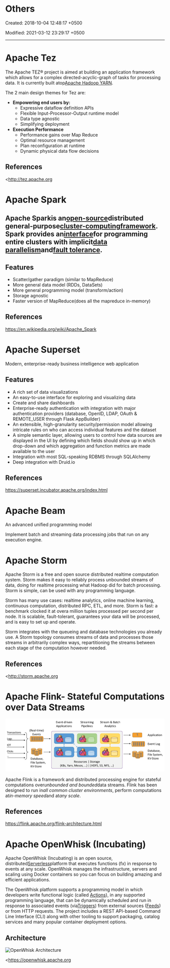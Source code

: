 # Others

Created: 2018-10-04 12:48:17 +0500

Modified: 2021-03-12 23:29:17 +0500

---

# Apache Tez

The Apache TEZ® project is aimed at building an application framework which allows for a complex directed-acyclic-graph of tasks for processing data. It is currently built atop[Apache Hadoop YARN](http://hadoop.apache.org/docs/current/hadoop-yarn/hadoop-yarn-site/YARN.html).

The 2 main design themes for Tez are:
-   **Empowering end users by:**
    -   Expressive dataflow definition APIs
    -   Flexible Input-Processor-Output runtime model
    -   Data type agnostic
    -   Simplifying deployment
-   **Execution Performance**
    -   Performance gains over Map Reduce
    -   Optimal resource management
    -   Plan reconfiguration at runtime
    -   Dynamic physical data flow decisions

## References

<http://tez.apache.org

# Apache Spark

## Apache Sparkis an[open-source](https://en.wikipedia.org/wiki/Open-source_software)distributed general-purpose[cluster-computing](https://en.wikipedia.org/wiki/Cluster_computing)[framework](https://en.wikipedia.org/wiki/Software_framework). Spark provides an[interface](https://en.wikipedia.org/wiki/Application_programming_interface)for programming entire clusters with implicit[data parallelism](https://en.wikipedia.org/wiki/Data_parallelism)and[fault tolerance](https://en.wikipedia.org/wiki/Fault_tolerance).

## Features
-   Scatter/gather paradigm (similar to MapReduce)
-   More general data model (RDDs, DataSets)
-   More general programming model (transform/action)
-   Storage agnostic
-   Faster version of MapReduce(does all the mapreduce in-memory)

## References

<https://en.wikipedia.org/wiki/Apache_Spark>

# Apache Superset

Modern, enterprise-ready business intelligence web application

## Features
-   A rich set of data visualizations
-   An easy-to-use interface for exploring and visualizing data
-   Create and share dashboards
-   Enterprise-ready authentication with integration with major authentication providers (database, OpenID, LDAP, OAuth & REMOTE_USER through Flask AppBuilder)
-   An extensible, high-granularity security/permission model allowing intricate rules on who can access individual features and the dataset
-   A simple semantic layer, allowing users to control how data sources are displayed in the UI by defining which fields should show up in which drop-down and which aggregation and function metrics are made available to the user
-   Integration with most SQL-speaking RDBMS through SQLAlchemy
-   Deep integration with Druid.io

## References

<https://superset.incubator.apache.org/index.html>

# Apache Beam

An advanced unified programming model

Implement batch and streaming data processing jobs that run on any execution engine.

# Apache Storm

Apache Storm is a free and open source distributed realtime computation system. Storm makes it easy to reliably process unbounded streams of data, doing for realtime processing what Hadoop did for batch processing. Storm is simple, can be used with any programming language.

Storm has many use cases: realtime analytics, online machine learning, continuous computation, distributed RPC, ETL, and more. Storm is fast: a benchmark clocked it at overa million tuples processed per second per node. It is scalable, fault-tolerant, guarantees your data will be processed, and is easy to set up and operate.

Storm integrates with the queueing and database technologies you already use. A Storm topology consumes streams of data and processes those streams in arbitrarily complex ways, repartitioning the streams between each stage of the computation however needed.

## References

<http://storm.apache.org

# Apache Flink- Stateful Computations over Data Streams

![Event-driven Applications Streaming Pipelines Stream & Batch Analytics (Real-time) Transactions Events Logs IOT Clicks Database, File System, KV-Store Application Event Log Database, File System, KV-Store Storage Resources ) I (HDFS, S3, NFS, Yarn, Mesos ](../../media/Technologies-Apache-Others-image1.png)

Apache Flink is a framework and distributed processing engine for stateful computations over*unbounded and bounded*data streams. Flink has been designed to run in*all common cluster environments*, perform computations at*in-memory speed*and at*any scale*.

## References

<https://flink.apache.org/flink-architecture.html>

# Apache OpenWhisk (Incubating)

Apache OpenWhisk (Incubating) is an open source, distributed[Serverless](https://en.wikipedia.org/wiki/Serverless_computing)platform that executes functions (fx) in response to events at any scale. OpenWhisk manages the infrastructure, servers and scaling using Docker containers so you can focus on building amazing and efficient applications.

The OpenWhisk platform supports a programming model in which developers write functional logic (called [Actions](https://github.com/apache/incubator-openwhisk/blob/master/docs/actions.md#openwhisk-actions)), in any supported programming language, that can be dynamically scheduled and run in response to associated events (via[Triggers](https://github.com/apache/incubator-openwhisk/blob/master/docs/triggers_rules.md#creating-triggers-and-rules)) from external sources ([Feeds](https://github.com/apache/incubator-openwhisk/blob/master/docs/feeds.md#implementing-feeds)) or from HTTP requests. The project includes a REST API-based Command Line Interface (CLI) along with other tooling to support packaging, catalog services and many popular container deployment options.

## Architecture

![OpenWhisk Architecture](../../media/Technologies-Apache-Others-image2.png)

<https://openwhisk.apache.org
